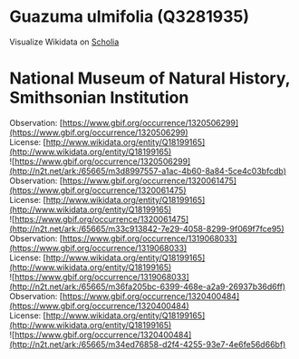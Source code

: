 
Guazuma ulmifolia (Q3281935)
============================
  
Visualize Wikidata on [Scholia](https://scholia.toolforge.org/taxon/Q3281935)
# National Museum of Natural History, Smithsonian Institution
  
Observation: [https://www.gbif.org/occurrence/1320506299](https://www.gbif.org/occurrence/1320506299)  
License: [http://www.wikidata.org/entity/Q18199165](http://www.wikidata.org/entity/Q18199165)  
![https://www.gbif.org/occurrence/1320506299](http://n2t.net/ark:/65665/m3d8997557-a1ac-4b60-8a84-5ce4c03bfcdb)  
Observation: [https://www.gbif.org/occurrence/1320061475](https://www.gbif.org/occurrence/1320061475)  
License: [http://www.wikidata.org/entity/Q18199165](http://www.wikidata.org/entity/Q18199165)  
![https://www.gbif.org/occurrence/1320061475](http://n2t.net/ark:/65665/m33c913842-7e29-4058-8299-9f069f7fce95)  
Observation: [https://www.gbif.org/occurrence/1319068033](https://www.gbif.org/occurrence/1319068033)  
License: [http://www.wikidata.org/entity/Q18199165](http://www.wikidata.org/entity/Q18199165)  
![https://www.gbif.org/occurrence/1319068033](http://n2t.net/ark:/65665/m36fa205bc-6399-468e-a2a9-26937b36d6ff)  
Observation: [https://www.gbif.org/occurrence/1320400484](https://www.gbif.org/occurrence/1320400484)  
License: [http://www.wikidata.org/entity/Q18199165](http://www.wikidata.org/entity/Q18199165)  
![https://www.gbif.org/occurrence/1320400484](http://n2t.net/ark:/65665/m34ed76858-d2f4-4255-93e7-4e6fe56d66bf)